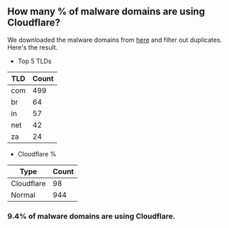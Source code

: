 ## How many % of malware domains are using Cloudflare?


We downloaded the malware domains from [here](https://urlhaus.abuse.ch) and filter out duplicates.
Here's the result.


[//]: # (start replacement)


- Top 5 TLDs

| TLD | Count |
| --- | --- |
| com | 499 |
| br | 64 |
| in | 57 |
| net | 42 |
| za | 24 |


- Cloudflare %

| Type | Count |
| --- | --- |
| Cloudflare | 98 |
| Normal | 944 |


### 9.4% of malware domains are using Cloudflare.